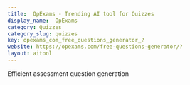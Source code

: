 ```yaml
---
title:  OpExams - Trending AI tool for Quizzes
display_name:  OpExams
category: Quizzes
category_slug: quizzes
key: opexams_com_free_questions_generator_?
website: https://opexams.com/free-questions-generator/?
layout: aitool
---
```


Efficient assessment question generation
